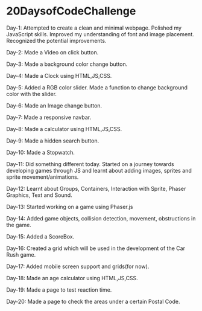 # 20DaysofCodeChallenge
Day-1: 
Attempted to create a clean and minimal webpage.
Polished my JavaScript skills.
Improved my understanding of font and image placement.
Recognized the potential improvements.

Day-2:
Made a Video on click button.

Day-3:
Made a background color change button.

Day-4:
Made a Clock using HTML,JS,CSS.

Day-5:
Added a RGB color slider. Made a function to change background color with the slider.

Day-6:
Made an Image change button.

Day-7:
Made a responsive navbar.

Day-8:
Made a calculator using HTML,JS,CSS.

Day-9:
Made a hidden search button.

Day-10:
Made a Stopwatch.

Day-11:
Did something different today. Started on a journey towards developing games through JS and learnt about adding images, sprites and sprite movement/animations.

Day-12:
Learnt about Groups, Containers, Interaction with Sprite, Phaser Graphics, Text and Sound.

Day-13:
Started working on a game using Phaser.js

Day-14:
Added game objects, collision detection, movement, obstructions in the game.

Day-15:
Added a ScoreBox.

Day-16:
Created a grid which will be used in the development of the Car Rush game.

Day-17:
Added mobile screen support and grids(for now).

Day-18:
Made an age calculator using HTML,JS,CSS.

Day-19:
Made a page to test reaction time.

Day-20:
Made a page to check the areas under a certain Postal Code.
